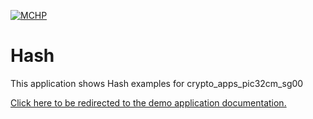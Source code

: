 
[![MCHP](https://www.microchip.com/ResourcePackages/Microchip/assets/dist/images/logo.png)](https://www.microchip.com)

# Hash

This application shows Hash examples for crypto_apps_pic32cm_sg00

[Click here to be redirected to the demo application documentation.](https://onlinedocs.microchip.com/oxy/GUID-2E6A8A8A-6666-41A1-80EB-161DC44F21DA-en-US-1/GUID-F0643C9A-64EB-4CFD-9555-9971082894C5.html)


